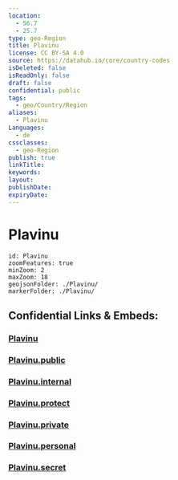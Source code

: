 ```yaml
---
location:
  - 56.7
  - 25.7
type: geo-Region
title: Plavinu
license: CC BY-SA 4.0
source: https://datahub.io/core/country-codes
isDeleted: false
isReadOnly: false
draft: false
confidential: public
tags:
  - geo/Country/Region
aliases:
  - Plavinu
Languages:
  - de
cssclasses:
  - geo-Region
publish: true
linkTitle:
keywords:
layout:
publishDate:
expiryDate:
---
```


# Plavinu

```leaflet
id: Plavinu
zoomFeatures: true 
minZoom: 2 
maxZoom: 18
geojsonFolder: ./Plavinu/
markerFolder: ./Plavinu/
```


## Confidential Links & Embeds: 

### [Plavinu](/_Standards/Earth/Continent/Europe/Europe~North/Latvia/Counties/Plavinu.md) 

### [Plavinu.public](/_public/Earth/Continent/Europe/Europe~North/Latvia/Counties/Plavinu.public.md) 

### [Plavinu.internal](/_internal/Earth/Continent/Europe/Europe~North/Latvia/Counties/Plavinu.internal.md) 

### [Plavinu.protect](/_protect/Earth/Continent/Europe/Europe~North/Latvia/Counties/Plavinu.protect.md) 

### [Plavinu.private](/_private/Earth/Continent/Europe/Europe~North/Latvia/Counties/Plavinu.private.md) 

### [Plavinu.personal](/_personal/Earth/Continent/Europe/Europe~North/Latvia/Counties/Plavinu.personal.md) 

### [Plavinu.secret](/_secret/Earth/Continent/Europe/Europe~North/Latvia/Counties/Plavinu.secret.md)


